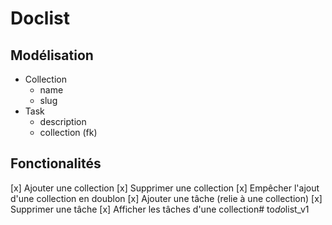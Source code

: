 # Doclist

## Modélisation

- Collection
    - name
    - slug
- Task
    - description
    - collection (fk)



## Fonctionalités

[x]  Ajouter une collection
[x]  Supprimer une collection
[x]  Empêcher l'ajout  d'une collection en doublon
[x]  Ajouter  une tâche (relie à une collection)
[x]  Supprimer une tâche
[x]  Afficher les tâches d'une collection#   t o _ d o _ l i s t _ v 1  
 